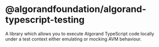 # @algorandfoundation/algorand-typescript-testing

A library which allows you to execute Algorand TypeScript code locally under a test context either emulating or mocking AVM behaviour.